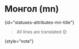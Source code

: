 # Монгол (mn)
{id="statuses-attributes-mn-title"}



> All lines are translated 😊
>
{style="note"}

